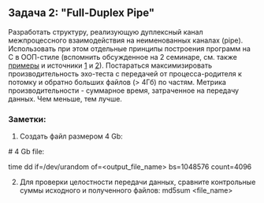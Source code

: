 ## Задача 2: "Full-Duplex Pipe"
Разработать структуру, реализующую дуплексный канал межпроцессного взаимодействия на неименованных каналах (pipe). Использовать при этом отдельные принципы построения программ на C в ООП-стиле (вспомнить обсужденное на 2 семинаре, см. также [примеры](https://github.com/3sem/3sem_24/tree/main/task_2/examples) и источники [1](https://lwn.net/Articles/444910/) и [2](https://litux.nl/mirror/kerneldevelopment/0672327201/ch12lev1sec4.html)).
Постараться максимизировать производительность эхо-теста с передачей от процесса-родителя к потомку и обратно больших файлов (> 4Гб) по частям.
Метрика производительности - суммарное время, затраченное на передачу данных. Чем меньше, тем лучше.

### Заметки:
1. Создать файл размером 4 Gb:

\# 4 Gb file:

time dd if=/dev/urandom of=<output_file_name> bs=1048576 count=4096

2. Для проверки целостности передачи данных, сравните контрольные суммы исходного и полученного файлов:
md5sum <file_name>

